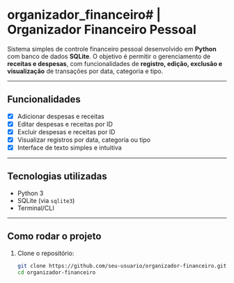 # organizador_financeiro# | Organizador Financeiro Pessoal

Sistema simples de controle financeiro pessoal desenvolvido em **Python** com banco de dados **SQLite**. O objetivo é permitir o gerenciamento de **receitas e despesas**, com funcionalidades de **registro, edição, exclusão e visualização** de transações por data, categoria e tipo.

---

##  Funcionalidades

- [x] Adicionar despesas e receitas
- [x] Editar despesas e receitas por ID
- [x] Excluir despesas e receitas por ID
- [x] Visualizar registros por data, categoria ou tipo
- [x] Interface de texto simples e intuitiva

---

##  Tecnologias utilizadas

- Python 3
- SQLite (via `sqlite3`)
- Terminal/CLI

---

##  Como rodar o projeto

1. Clone o repositório:
   ```bash
   git clone https://github.com/seu-usuario/organizador-financeiro.git
   cd organizador-financeiro